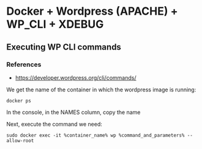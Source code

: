 # Docker  + Wordpress (APACHE) + WP_CLI + XDEBUG

## Executing WP CLI commands

### References

* https://developer.wordpress.org/cli/commands/

We get the name of the container in which the wordpress image is running:

``docker ps``

In the console, in the NAMES column, copy the name

Next, execute the command we need:

``sudo docker exec -it %container_name% wp %command_and_parameters% --allow-root``



